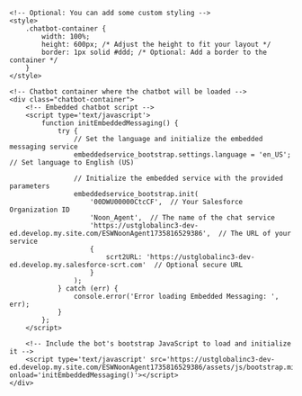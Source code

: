 
<html lang="en">
<head>
    <meta charset="UTF-8">
    <meta name="viewport" content="width=device-width, initial-scale=1.0">
    <title>Embedded Chatbot</title>

    <!-- Optional: You can add some custom styling -->
    <style>
        .chatbot-container {
            width: 100%;
            height: 600px; /* Adjust the height to fit your layout */
            border: 1px solid #ddd; /* Optional: Add a border to the container */
        }
    </style>
</head>
<body>

    <!-- Chatbot container where the chatbot will be loaded -->
    <div class="chatbot-container">
        <!-- Embedded chatbot script -->
        <script type='text/javascript'>
            function initEmbeddedMessaging() {
                try {
                    // Set the language and initialize the embedded messaging service
                    embeddedservice_bootstrap.settings.language = 'en_US'; // Set language to English (US)
                    
                    // Initialize the embedded service with the provided parameters
                    embeddedservice_bootstrap.init(
                        '00DWU00000CtcCF',  // Your Salesforce Organization ID
                        'Noon_Agent',  // The name of the chat service
                        'https://ustglobalinc3-dev-ed.develop.my.site.com/ESWNoonAgent1735816529386',  // The URL of your service
                        {
                            scrt2URL: 'https://ustglobalinc3-dev-ed.develop.my.salesforce-scrt.com'  // Optional secure URL
                        }
                    );
                } catch (err) {
                    console.error('Error loading Embedded Messaging: ', err);
                }
            };
        </script>

        <!-- Include the bot's bootstrap JavaScript to load and initialize it -->
        <script type='text/javascript' src='https://ustglobalinc3-dev-ed.develop.my.site.com/ESWNoonAgent1735816529386/assets/js/bootstrap.min.js' onload='initEmbeddedMessaging()'></script>
    </div>

</body>
</html>
